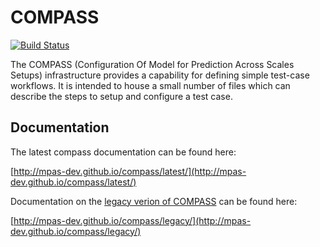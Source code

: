 # COMPASS

[![Build Status](https://dev.azure.com/MPAS-Dev/compass%20testing/_apis/build/status/MPAS-Dev.compass?branchName=master)](https://dev.azure.com/MPAS-Dev/compass%20testing/_build/latest?definitionId=7&branchName=master)

The COMPASS (Configuration Of Model for Prediction Across Scales Setups) 
infrastructure provides a capability for defining simple test-case workflows.
It is intended to house a small number of files which can describe the steps
to setup and configure a test case.

## Documentation

The latest compass documentation can be found here:

[http://mpas-dev.github.io/compass/latest/](http://mpas-dev.github.io/compass/latest/)

Documentation on the [legacy verion of COMPASS](https://github.com/MPAS-Dev/compass/tree/legacy)
can be found here:

[http://mpas-dev.github.io/compass/legacy/](http://mpas-dev.github.io/compass/legacy/)

